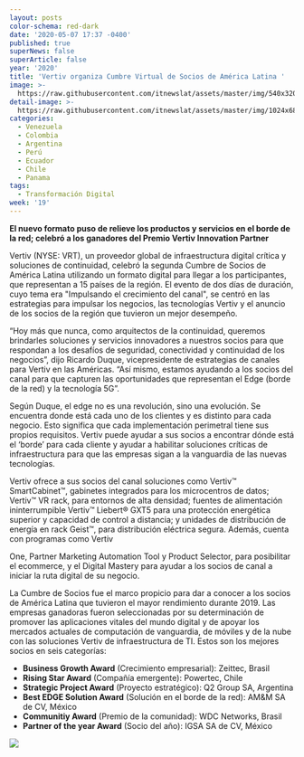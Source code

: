 ```yaml
---
layout: posts
color-schema: red-dark
date: '2020-05-07 17:37 -0400'
published: true
superNews: false
superArticle: false
year: '2020'
title: 'Vertiv organiza Cumbre Virtual de Socios de América Latina '
image: >-
  https://raw.githubusercontent.com/itnewslat/assets/master/img/540x320/Reunion-Virtual-p.jpg
detail-image: >-
  https://raw.githubusercontent.com/itnewslat/assets/master/img/1024x680/Reunion-Virtual-g.jpg
categories:
  - Venezuela
  - Colombia
  - Argentina
  - Perú
  - Ecuador
  - Chile
  - Panama
tags:
  - Transformación Digital
week: '19'
---
```

**El nuevo formato puso de relieve los productos y servicios en el borde de la red; celebró a los ganadores del Premio Vertiv Innovation Partner**

Vertiv (NYSE: VRT), un proveedor global de infraestructura digital crítica y soluciones de continuidad, celebró la segunda Cumbre de Socios de América Latina utilizando un formato digital para llegar a los participantes, que representan a 15 países de la región. El evento de dos días de duración, cuyo tema era "Impulsando el crecimiento del canal", se centró en las estrategias para impulsar los negocios, las tecnologías Vertiv y el anuncio de los socios de la región que tuvieron un mejor desempeño.

“Hoy más que nunca, como arquitectos de la continuidad, queremos brindarles soluciones y servicios innovadores a nuestros socios para que respondan a los desafíos de seguridad, conectividad y continuidad de los negocios”, dijo Ricardo Duque, vicepresidente de estrategias de canales para Vertiv en las Américas. “Así mismo, estamos ayudando a los socios del canal para que capturen las oportunidades que representan el Edge (borde de la red) y la tecnología 5G”.

Según Duque, el edge no es una revolución, sino una evolución. Se encuentra donde está cada uno de los clientes y es distinto para cada negocio. Esto significa que cada implementación perimetral tiene sus propios requisitos. Vertiv puede ayudar a sus socios a encontrar dónde está el ‘borde’ para cada cliente y ayudar a habilitar soluciones críticas de infraestructura para que las empresas sigan a la vanguardia de las nuevas tecnologías.

Vertiv ofrece a sus socios del canal soluciones como Vertiv™ SmartCabinet™, gabinetes integrados para los microcentros de datos; Vertiv™ VR rack, para entornos de alta densidad; fuentes de alimentación ininterrumpible Vertiv™ Liebert® GXT5 para una protección energética superior y capacidad de control a distancia; y unidades de distribución de energía en rack Geist™, para distribución eléctrica segura. Además, cuenta con programas como Vertiv 

One, Partner Marketing Automation Tool y Product Selector, para posibilitar el ecommerce, y el Digital Mastery para ayudar a los socios de canal a iniciar la ruta digital de su negocio.

La Cumbre de Socios fue el marco propicio para dar a conocer a los socios de América Latina que tuvieron el mayor rendimiento durante 2019.  Las empresas ganadoras fueron seleccionadas por su determinación de promover las aplicaciones vitales del mundo digital y de apoyar los mercados actuales de computación de vanguardia, de móviles y de la nube con las soluciones Vertiv de infraestructura de TI. Estos son los mejores socios en seis categorías:

- **Business Growth Award** (Crecimiento empresarial): Zeittec, Brasil       
- **Rising Star Award** (Compañía emergente): Powertec, Chile
- **Strategic Project Award** (Proyecto estratégico): Q2 Group SA, Argentina
- **Best EDGE Solution Award** (Solución en el borde de la red): AM&M SA de CV, México
- **Communitiy Award** (Premio de la comunidad): WDC Networks, Brasil
- **Partner of the year Award** (Socio del año): IGSA SA de CV, México

<img src="https://tracker.metricool.com/c3po.jpg?hash=56f88a41e39ab42c063cc51676587a04"/>